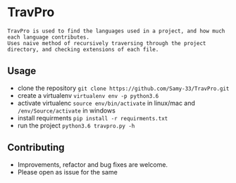 # TravPro  
    TravPro is used to find the languages used in a project, and how much each language contributes.  
    Uses naive method of recursively traversing through the project directory, and checking extensions of each file.

## Usage  
  * clone the repository `git clone https://github.com/Samy-33/TravPro.git`  
  * create a virtualenv `virtualenv env -p python3.6`  
  * activate virtualenc `source env/bin/activate` in linux/mac and `/env/Source/activate` in windows  
  * install requirments `pip install -r requirments.txt`  
  * run the project `python3.6 travpro.py -h`  

## Contributing  
  * Improvements, refactor and bug fixes are welcome.  
  * Please open as issue for the same
